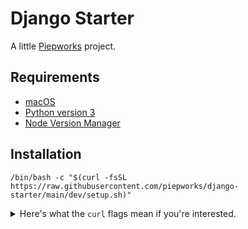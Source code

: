 # Django Starter

A little [Piepworks](https://piep.works) project.

## Requirements

- [macOS](https://www.apple.com/macos/)
- [Python version 3](https://www.python.org/downloads/)
- [Node Version Manager](https://github.com/nvm-sh/nvm)

## Installation

```shell
/bin/bash -c "$(curl -fsSL https://raw.githubusercontent.com/piepworks/django-starter/main/dev/setup.sh)"
```

<details>
<summary>Here's what the <code>curl</code> flags mean if you're interested.</summary>
  <ul>
    <li><code>-f</code> = "Fail fast with no output at all on server errors."</li>
    <li><code>-s</code> = "Silent or quiet mode."</li>
    <li><code>-S</code> = "When used with -s, --silent, it makes curl show an error message if it fails."</li>
    <li><code>-L</code> = "If the server reports that the requested page has moved to a different location (indicated with a Location: header and a 3XX response code), this option will make curl redo the request on the new place."</li>
  </ul>
</details>
